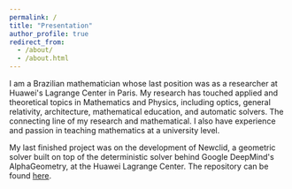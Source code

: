 ```yaml
---
permalink: /
title: "Presentation"
author_profile: true
redirect_from: 
  - /about/
  - /about.html
---
```


I am a Brazilian mathematician whose last position was as a researcher at Huawei's Lagrange Center in Paris. My research has touched applied and theoretical topics in Mathematics and Physics, including optics, general relativity, architecture, mathematical education, and automatic solvers. The connecting line of my research and mathematical. I also have experience and passion in teaching mathematics at a university level.

My last finished project was on the development of Newclid, a geometric solver built on top of the deterministic solver behind Google DeepMind's AlphaGeometry, at the Huawei Lagrange Center. The repository can be found [here](https://github.com/LMCRC/Newclid).
